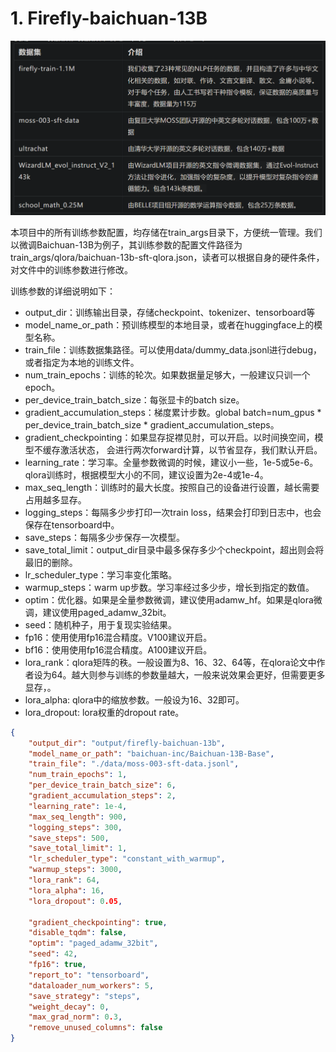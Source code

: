 # 1. Firefly-baichuan-13B

![](.03_训练配置参考_images/Firefly数据集.png)

本项目中的所有训练参数配置，均存储在train_args目录下，方便统一管理。我们以微调Baichuan-13B为例子，其训练参数的配置文件路径为train_args/qlora/baichuan-13b-sft-qlora.json，读者可以根据自身的硬件条件，对文件中的训练参数进行修改。

训练参数的详细说明如下：

- output_dir：训练输出目录，存储checkpoint、tokenizer、tensorboard等
- model_name_or_path：预训练模型的本地目录，或者在huggingface上的模型名称。
- train_file：训练数据集路径。可以使用data/dummy_data.jsonl进行debug，或者指定为本地的训练文件。
- num_train_epochs：训练的轮次。如果数据量足够大，一般建议只训一个epoch。
- per_device_train_batch_size：每张显卡的batch size。
- gradient_accumulation_steps：梯度累计步数。global batch=num_gpus * 
  per_device_train_batch_size * gradient_accumulation_steps。
- gradient_checkpointing：如果显存捉襟见肘，可以开启。以时间换空间，模型不缓存激活状态，
  会进行两次forward计算，以节省显存，我们默认开启。
- learning_rate：学习率。全量参数微调的时候，建议小一些，1e-5或5e-6。qlora训练时，根据模型大小的不同，建议设置为2e-4或1e-4。
- max_seq_length：训练时的最大长度。按照自己的设备进行设置，越长需要占用越多显存。
- logging_steps：每隔多少步打印一次train loss，结果会打印到日志中，也会保存在tensorboard中。
- save_steps：每隔多少步保存一次模型。
- save_total_limit：output_dir目录中最多保存多少个checkpoint，超出则会将最旧的删除。
- lr_scheduler_type：学习率变化策略。
- warmup_steps：warm up步数。学习率经过多少步，增长到指定的数值。
- optim：优化器。如果是全量参数微调，建议使用adamw_hf。如果是qlora微调，建议使用paged_adamw_32bit。
- seed：随机种子，用于复现实验结果。
- fp16：使用使用fp16混合精度。V100建议开启。
- bf16：使用使用fp16混合精度。A100建议开启。
- lora_rank：qlora矩阵的秩。一般设置为8、16、32、64等，在qlora论文中作者设为64。越大则参与训练的参数量越大，一般来说效果会更好，但需要更多显存，。
- lora_alpha: qlora中的缩放参数。一般设为16、32即可。
- lora_dropout: lora权重的dropout rate。

```json
{
    "output_dir": "output/firefly-baichuan-13b",
    "model_name_or_path": "baichuan-inc/Baichuan-13B-Base",
    "train_file": "./data/moss-003-sft-data.jsonl",
    "num_train_epochs": 1,
    "per_device_train_batch_size": 6,
    "gradient_accumulation_steps": 2,
    "learning_rate": 1e-4,
    "max_seq_length": 900,
    "logging_steps": 300,
    "save_steps": 500,
    "save_total_limit": 1,
    "lr_scheduler_type": "constant_with_warmup",
    "warmup_steps": 3000,
    "lora_rank": 64,
    "lora_alpha": 16,
    "lora_dropout": 0.05,

    "gradient_checkpointing": true,
    "disable_tqdm": false,
    "optim": "paged_adamw_32bit",
    "seed": 42,
    "fp16": true,
    "report_to": "tensorboard",
    "dataloader_num_workers": 5,
    "save_strategy": "steps",
    "weight_decay": 0,
    "max_grad_norm": 0.3,
    "remove_unused_columns": false
}
```